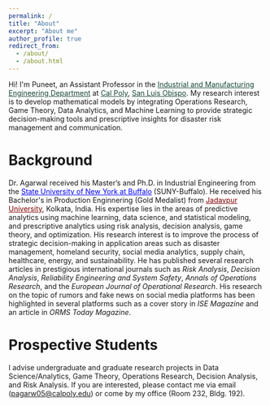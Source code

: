 ```yaml
---
permalink: /
title: "About"
excerpt: "About me"
author_profile: true
redirect_from: 
  - /about/
  - /about.html
---
```


Hi! I'm Puneet, an Assistant Professor in the <a href="http://www.ime.calpoly.edu/" style="color: #154734;">Industrial and Manufacturing Engineering Department</a> at <a href="https://www.calpoly.edu/" style="color: #154734;">Cal Poly</a>, <a href="https://en.wikipedia.org/wiki/San_Luis_Obispo,_California" style="color: #154734;">San Luis Obispo</a>. My research interest is to develop mathematical models by integrating Operations Research, Game Theory, Data Analytics, and Machine Learning to provide strategic decision-making tools and prescriptive insights for disaster risk management and communication.

Background
======
Dr. Agarwal received his Master’s and Ph.D. in Industrial Engineering from the <a href="https://www.buffalo.edu/" style="color: blue;">State University of New York at Buffalo</a> (SUNY-Buffalo). He received his Bachelor's in Production Enginnering (Gold Medalist) from <a href="http://www.jaduniv.edu.in/" style="color: maroon;">Jadavpur University</a>, Kolkata, India. His expertise lies in the areas of predictive analytics using machine learning, data science, and statistical modeling, and prescriptive analytics using risk analysis, decision analysis, game theory, and optimization. His research interest is to improve the process of strategic decision-making in application areas such as disaster management, homeland security, social media analytics, supply chain, healthcare, energy, and sustainability. He has published several research articles in prestigious international journals such as *Risk Analysis*, *Decision Analysis*, *Reliability Engineering and System Safety*, *Annals of Operations Research*, and the *European Journal of Operational Research*. His research on the topic of rumors and fake news on social media platforms has been highlighted in several platforms such as a cover story in *ISE Magazine* and an article in *ORMS Today Magazine*.

Prospective Students
======
I advise undergraduate and graduate research projects in Data Science/Analytics, Game Theory, Operations Research, Decision Analysis, and Risk Analysis. If you are interested, please contact me via email ([pagarw05@calpoly.edu](mailto:pagarw05@calpoly.edu)) or come by my office (Room 232, Bldg. 192). 
